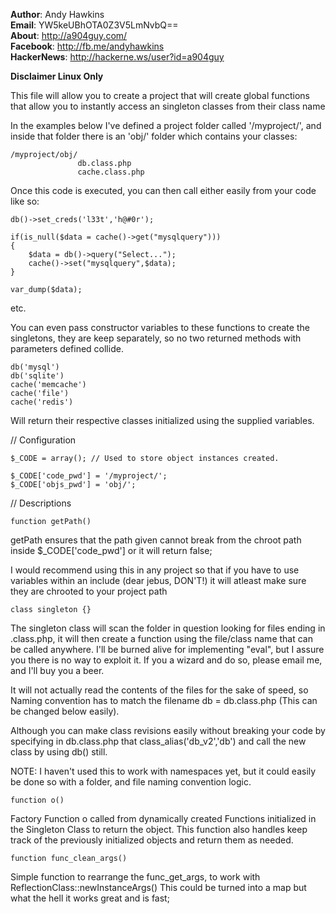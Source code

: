 **Author**: Andy Hawkins  
**Email**: YW5keUBhOTA0Z3V5LmNvbQ==  
**About**: http://a904guy.com/  
**Facebook**: http://fb.me/andyhawkins  
**HackerNews**: http://hackerne.ws/user?id=a904guy  

**Disclaimer Linux Only**
 
This file will allow you to create a project that will create global functions that allow you to instantly access an singleton classes from their class name
 
In the examples below I've defined a project folder called '/myproject/', and inside that folder there is an 'obj/' folder which contains your classes:
 
	/myproject/obj/
        	       db.class.php
	               cache.class.php
 
 
Once this code is executed, you can then call either easily from your code like so:
 
	db()->set_creds('l33t','h@#0r');
 
	if(is_null($data = cache()->get("mysqlquery")))
	{
	    $data = db()->query("Select...");
	    cache()->set("mysqlquery",$data);
	}
 
	var_dump($data);
 
etc.
 
You can even pass constructor variables to these functions to create the singletons, they are keep separately, so no two returned methods with parameters defined collide.
 
	db('mysql')
	db('sqlite')
	cache('memcache')
	cache('file')
	cache('redis')
 
Will return their respective classes initialized using the supplied variables. 


// Configuration
 
	$_CODE = array(); // Used to store object instances created.
 
	$_CODE['code_pwd'] = '/myproject/';
	$_CODE['objs_pwd'] = 'obj/';
 

// Descriptions

	function getPath()

getPath ensures that the path given cannot break from the chroot path inside $_CODE['code_pwd'] or it will return false;
   
I would recommend using this in any project so that if you have to use variables within an include (dear jebus, DON'T!)
it will atleast make sure they are chrooted to your project path


	class singleton {}

The singleton class will scan the folder in question looking for files ending in .class.php, it will then create a function using the file/class name that can be called anywhere. I'll be burned alive for implementing "eval", but I assure you there is no way to exploit it. If you a wizard and do so, please email me, and I'll buy you a beer.
 
It will not actually read the contents of the files for the sake of speed, so Naming convention has to match the filename db = db.class.php (This can be changed below easily).
 
Although you can make class revisions easily without breaking your code by specifying in db.class.php that class_alias('db_v2','db') and call the new class by using db() still.
 
NOTE: I haven't used this to work with namespaces yet, but it could easily be done so with a folder, and file naming convention logic.
 
	function o()

Factory Function o called from dynamically created Functions initialized in the Singleton Class to return the object.
This function also handles keep track of the previously initialized objects and return them as needed.
 

	function func_clean_args()

Simple function to rearrange the func_get_args, to work with ReflectionClass::newInstanceArgs()
This could be turned into a map but what the hell it works great and is fast;
